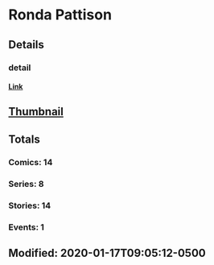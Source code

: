 # Ronda  Pattison 
## Details
### detail
#### [Link](http://marvel.com/comics/creators/13404/ronda_pattison?utm_campaign=apiRef&utm_source=225578a89fc76f3d20fbffda5d17a88d)
## [Thumbnail](http://i.annihil.us/u/prod/marvel/i/mg/b/40/image_not_available.jpg)
## Totals
### Comics: 14
### Series: 8
### Stories: 14
### Events: 1
## Modified: 2020-01-17T09:05:12-0500